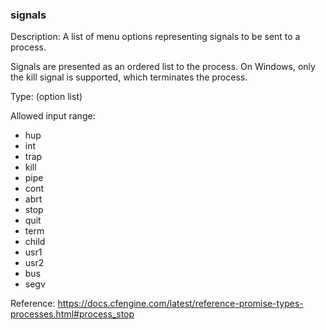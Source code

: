 ### signals

Description: A list of menu options representing signals to be sent to a process.

Signals are presented as an ordered list to the process. On Windows, only the kill signal is supported, which terminates the process.

Type: (option list)

Allowed input range:

- hup
- int
- trap
- kill
- pipe
- cont
- abrt
- stop
- quit
- term
- child
- usr1
- usr2
- bus
- segv

Reference: <https://docs.cfengine.com/latest/reference-promise-types-processes.html#process_stop>
